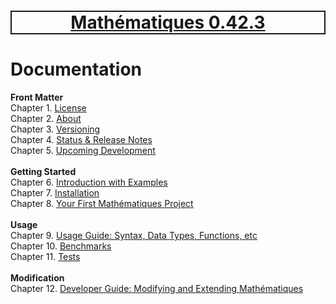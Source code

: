 <h1 style='border: 2px solid; text-align: center'><a href='../README.md'>Mathématiques 0.42.3</a></h1>

# Documentation

**Front Matter**<br>
Chapter 1. [License](license/README.md)<br>
Chapter 2. [About](about/README.md)<br>
Chapter 3. [Versioning](versioning/README.md)<br>
Chapter 4. [Status & Release Notes](status-release/README.md)<br>
Chapter 5. [Upcoming Development](development-schedule/README.md)<br>
<br>**Getting Started**<br>
Chapter 6. [Introduction with Examples](intro/README.md)<br>
Chapter 7. [Installation](installation/README.md)<br>
Chapter 8. [Your First Mathématiques Project](first-project/README.md)<br>
<br>**Usage**<br>
Chapter 9. [Usage Guide: Syntax, Data Types, Functions, etc](user-guide/README.md)<br>
Chapter 10. [Benchmarks](benchmarks/README.md)<br>
Chapter 11. [Tests](test/README.md)<br>
<br>**Modification**<br>
Chapter 12. [Developer Guide: Modifying and Extending Mathématiques](developer-guide/README.md)<br>


